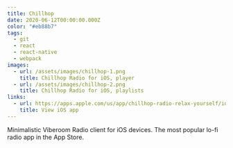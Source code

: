 ```yaml
---
title: Chillhop
date: 2020-06-12T00:00:00.000Z
color: "#eb88b7"
tags:
  - git
  - react
  - react-native
  - webpack
images:
  - url: /assets/images/chillhop-1.png
    title: Chillhop Radio for iOS, player
  - url: /assets/images/chillhop-2.png
    title: Chillhop Radio for iOS, playlists
links:
  - url: https://apps.apple.com/us/app/chillhop-radio-relax-yourself/id1479329939?mt=8
    title: View iOS app
---
```

Minimalistic Viberoom Radio client for iOS devices. The most popular lo-fi radio app in the App Store.
